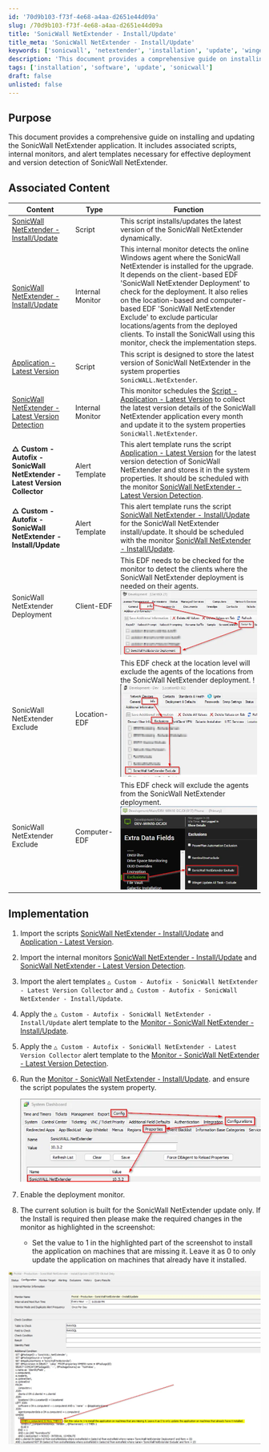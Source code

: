 ```yaml
---
id: '70d9b103-f73f-4e68-a4aa-d2651e44d09a'
slug: /70d9b103-f73f-4e68-a4aa-d2651e44d09a
title: 'SonicWall NetExtender - Install/Update'
title_meta: 'SonicWall NetExtender - Install/Update'
keywords: ['sonicwall', 'netextender', 'installation', 'update', 'winget']
description: 'This document provides a comprehensive guide on installing and updating the SonicWall NetExtender application. It includes associated scripts, internal monitors, and alert templates necessary for effective deployment and version detection of SonicWall NetExtender.'
tags: ['installation', 'software', 'update', 'sonicwall']
draft: false
unlisted: false
---
```


## Purpose

This document provides a comprehensive guide on installing and updating the SonicWall NetExtender application. It includes associated scripts, internal monitors, and alert templates necessary for effective deployment and version detection of SonicWall NetExtender.

## Associated Content

| Content                                                                                      | Type            | Function                                                                                                                                                                                                                                                                                                                                                       |
|----------------------------------------------------------------------------------------------|-----------------|----------------------------------------------------------------------------------------------------------------------------------------------------------------------------------------------------------------------------------------------------------------------------------------------------------------------------------------------------------------|
| [SonicWall NetExtender - Install/Update](/docs/823c8e22-0b24-4cf9-9e25-4048d2973b98) | Script          | This script installs/updates the latest version of the SonicWall NetExtender dynamically.                                                                                                                                                                                                                                        |
| [SonicWall NetExtender - Install/Update](/docs/b0ca57d2-351c-4f1d-9d98-954c1d77777e) | Internal Monitor | This internal monitor detects the online Windows agent where the SonicWall NetExtender is installed for the upgrade. It depends on the client-based EDF 'SonicWall NetExtender Deployment' to check for the deployment. It also relies on the location-based and computer-based EDF 'SonicWall NetExtender Exclude' to exclude particular locations/agents from the deployed clients. To install the SonicWall using this monitor, check the implementation steps.|
| [Application - Latest Version](/docs/ffb77c6c-8dd7-4ca5-82a2-327b1658cbde) | Script          | This script is designed to store the latest version of SonicWall NetExtender in the system properties `SonicWALL.NetExtender`.                                                                                                                                                                                                                         |
| [SonicWall NetExtender - Latest Version Detection](/docs/62ad1299-3e65-4bf7-a415-307fdf9a162c) | Internal Monitor | This monitor schedules the [Script - Application - Latest Version](/docs/ffb77c6c-8dd7-4ca5-82a2-327b1658cbde) to collect the latest version details of the SonicWall NetExtender application every month and update it to the system properties `SonicWall.NetExtender`.                                                                         |
| **△ Custom - Autofix - SonicWall NetExtender - Latest Version Collector**                   | Alert Template   | This alert template runs the script [Application - Latest Version](/docs/ffb77c6c-8dd7-4ca5-82a2-327b1658cbde) for the latest version detection of SonicWall NetExtender and stores it in the system properties. It should be scheduled with the monitor [SonicWall NetExtender - Latest Version Detection](/docs/62ad1299-3e65-4bf7-a415-307fdf9a162c).                     |
| **△ Custom - Autofix - SonicWall NetExtender - Install/Update**                           | Alert Template   | This alert template runs the script [SonicWall NetExtender - Install/Update](/docs/823c8e22-0b24-4cf9-9e25-4048d2973b98) for the SonicWall NetExtender install/update. It should be scheduled with the monitor [SonicWall NetExtender - Install/Update](/docs/b0ca57d2-351c-4f1d-9d98-954c1d77777e).                                            |
| SonicWall NetExtender Deployment                                                              | Client-EDF      | This EDF needs to be checked for the monitor to detect the clients where the SonicWall NetExtender deployment is needed on their agents.  ![Client EDF](../../static/img/docs/70d9b103-f73f-4e68-a4aa-d2651e44d09a/image-2.webp)                                                                                                                                                                                              |
| SonicWall NetExtender Exclude                                                                 | Location-EDF    | This EDF check at the location level will exclude the agents of the locations from the SonicWall NetExtender deployment.  !![Location EDF](../../static/img/docs/70d9b103-f73f-4e68-a4aa-d2651e44d09a/image-3.webp)                                                                                                                                                                                                                               |
| SonicWall NetExtender Exclude                                                                 | Computer-EDF    | This EDF check will exclude the agents from the SonicWall NetExtender deployment.  ![Computer EDF](../../static/img/docs/70d9b103-f73f-4e68-a4aa-d2651e44d09a/image-4.webp)                      |

## Implementation

1. Import the scripts [SonicWall NetExtender - Install/Update](/docs/823c8e22-0b24-4cf9-9e25-4048d2973b98) and [Application - Latest Version](/docs/ffb77c6c-8dd7-4ca5-82a2-327b1658cbde).
2. Import the internal monitors [SonicWall NetExtender - Install/Update](/docs/b0ca57d2-351c-4f1d-9d98-954c1d77777e) and [SonicWall NetExtender - Latest Version Detection](/docs/62ad1299-3e65-4bf7-a415-307fdf9a162c).
3. Import the alert templates `△ Custom - Autofix - SonicWall NetExtender - Latest Version Collector` and `△ Custom - Autofix - SonicWall NetExtender - Install/Update`.
4. Apply the `△ Custom - Autofix - SonicWall NetExtender - Install/Update` alert template to the [Monitor - SonicWall NetExtender - Install/Update](/docs/b0ca57d2-351c-4f1d-9d98-954c1d77777e).
5. Apply the `△ Custom - Autofix - SonicWall NetExtender - Latest Version Collector` alert template to the [Monitor - SonicWall NetExtender - Latest Version Detection](/docs/62ad1299-3e65-4bf7-a415-307fdf9a162c).
6. Run the [Monitor - SonicWall NetExtender - Install/Update](/docs/b0ca57d2-351c-4f1d-9d98-954c1d77777e). and ensure the script populates the system property.  

   ![Property](../../static/img/docs/70d9b103-f73f-4e68-a4aa-d2651e44d09a/image-5.webp)
7. Enable the deployment monitor.
8. The current solution is built for the SonicWall NetExtender update only. If the Install is required then please make the required changes in the monitor as highlighted in the screenshot:

   - Set the value to 1 in the highlighted part of the screenshot to install the application on machines that are missing it. Leave it as 0 to only update the application on machines that already have it installed.

![Image1](../../static/img/docs/70d9b103-f73f-4e68-a4aa-d2651e44d09a/image-1.webp)